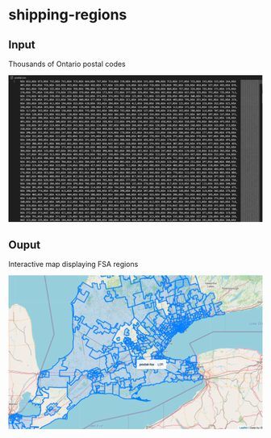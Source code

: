 # shipping-regions


## Input

Thousands of Ontario postal codes

![system](./imgs/postals.png)

## Ouput

Interactive map displaying FSA regions

![system](./imgs/map.png)